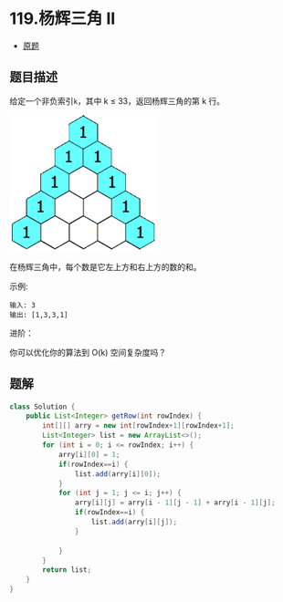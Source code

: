 # 119.杨辉三角 II

* [原题](https://leetcode-cn.com/problems/pascals-triangle-ii/)

## 题目描述

给定一个非负索引`k`，其中 k ≤ 33，返回杨辉三角的第 k 行。

![](.gitbook/assets/PascalTriangleAnimated2.gif)

在杨辉三角中，每个数是它左上方和右上方的数的和。

示例:

```text
输入: 3
输出: [1,3,3,1]
```

进阶：

你可以优化你的算法到 O\(k\) 空间复杂度吗？

## 题解

```java
class Solution {
    public List<Integer> getRow(int rowIndex) {
        int[][] arry = new int[rowIndex+1][rowIndex+1];
        List<Integer> list = new ArrayList<>();
        for (int i = 0; i <= rowIndex; i++) {
            arry[i][0] = 1;
            if(rowIndex==i) {
                list.add(arry[i][0]);
            }
            for (int j = 1; j <= i; j++) {
                arry[i][j] = arry[i - 1][j - 1] + arry[i - 1][j];
                if(rowIndex==i) {
                    list.add(arry[i][j]);
                }

            }
        }
        return list;
    }
}
```

